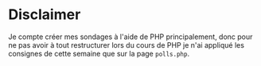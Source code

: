 # Disclaimer

Je compte créer mes sondages à l'aide de PHP principalement, donc pour ne pas avoir à tout restructurer lors du cours de PHP je n'ai appliqué les consignes de cette semaine que sur la page `polls.php`. 